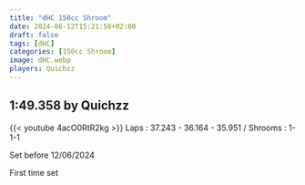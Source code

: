 ```yaml
---
title: "dHC 150cc Shroom"
date: 2024-06-12T15:21:58+02:00
draft: false
tags: [dHC]
categories: [150cc Shroom]
image: dHC.webp
players: Quichzz
---
```

## 1:49.358 by Quichzz
{{< youtube 4acO0RtR2kg >}}
Laps : 37.243 - 36.164 - 35.951 /
Shrooms : 1-1-1

Set before 12/06/2024

First time set
